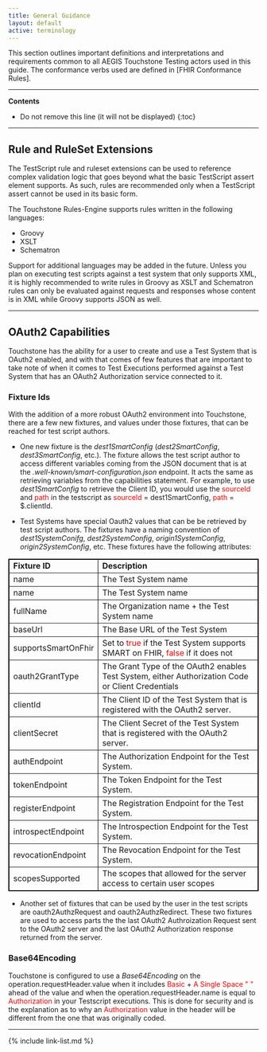 ```yaml
---
title: General Guidance
layout: default
active: terminology
---
```


This section outlines important definitions and interpretations and requirements common to all AEGIS Touchstone Testing actors used in this guide.
The conformance verbs used are defined in [FHIR Conformance Rules].

---

<!-- TOC  the css styling for this is \pages\assets\css\project.css under 'markdown-toc'-->
**Contents**

* Do not remove this line (it will not be displayed)
{:toc}

---

<!-- end TOC -->

## Rule and RuleSet Extensions

The TestScript rule and ruleset extensions can be used to reference complex validation logic that goes beyond what the basic TestScript assert element supports. As such, rules are recommended only when a TestScript assert cannot be used in its basic form.

The Touchstone Rules-Engine supports rules written in the following languages:

- Groovy
- XSLT
- Schematron

Support for additional languages may be added in the future. Unless you plan on executing test scripts against a test system that only supports XML, it is highly recommended to write rules in Groovy as XSLT and Schematron rules can only be evaluated against requests and responses whose content is in XML while Groovy supports JSON as well.

------------------------------------------------------------------------

## OAuth2 Capabilities

Touchstone has the ability for a user to create and use a Test System that is OAuth2 enabled, and with that comes of few features that are important to take note of when it comes to Test Executions performed against a Test System that has an OAuth2 Authorization service connected to it.

### Fixture Ids

With the addition of a more robust OAuth2 environment into Touchstone, there are a few new fixtures, and values under those fixtures, that can be reached for test script authors.

* One new fixture is the _dest1SmartConfig_ (_dest2SmartConfig_, _dest3SmartConfig_, etc.). The fixture allows the test script author to access different variables coming from the JSON document that is at the _.well-known/smart-configuration.json_ endpoint. It acts the same as retrieving variables from the capabilities statement. For example, to use _dest1SmartConfig_ to retrieve the Client ID, you would use the <span style="color:red">sourceId</span> and <span style="color:red">path</span> in the testscript as <span style="color:red">sourceId</span> = dest1SmartConfig, <span style="color:red">path</span> = $.clientId.

* Test Systems have special Oauth2 values that can be be retrieved by test script authors. The fixtures have a naming convention of _dest1SystemConifg_, _dest2SystemConfig_, _origin1SystemConfig_, _origin2SystemConfig_, etc. These fixtures have the following attributes:

<table border="1" cellspacing="0" cellpadding="5" style="border-collapse:collapse;border:solid windowtext 1pt">
	<thead>
		<tr>
			<td style="font-weight:bold">Fixture ID</td>
			<td style="font-weight:bold">Description</td>
		</tr>
	</thead>
	<tr>
		<td>name</td>
		<td>The Test System name</td>
	</tr>
	<tr>
		<td>name</td>
		<td>The Test System name</td>
	</tr>
	<tr>
		<td>fullName</td>
		<td>The Organization name + the Test System name</td>
	</tr>
	<tr>
		<td>baseUrl</td>
		<td>The Base URL of the Test System</td>
	</tr>
	<tr>
		<td>supportsSmartOnFhir</td>
		<td>Set to <span style="color:red">true</span> if the Test System supports SMART on FHIR, <span style="color:red">false</span> if it does not</td>
	</tr>
	<tr>
		<td>oauth2GrantType</td>
		<td>The Grant Type of the OAuth2 enables Test System, either Authorization Code or Client Credentials</td>
	</tr>
	<tr>
		<td>clientId</td>
		<td>The Client ID of the Test System that is registered with the OAuth2 server.</td>
	</tr>
	<tr>
		<td>clientSecret</td>
		<td>The Client Secret of the Test System that is registered with the OAuth2 server.</td>
	</tr>
	<tr>
		<td>authEndpoint</td>
		<td>The Authorization Endpoint for the Test System.</td>
	</tr>
	<tr>
		<td>tokenEndpoint</td>
		<td>The Token Endpoint for the Test System.</td>
	</tr>
	<tr>
		<td>registerEndpoint</td>
		<td>The Registration Endpoint for the Test System.</td>
	</tr>
	<tr>
		<td>introspectEndpoint</td>
		<td>The Introspection Endpoint for the Test System.</td>
	</tr>
	<tr>
		<td>revocationEndpoint</td>
		<td>The Revocation Endpoint for the Test System.</td>
	</tr>
	<tr>
		<td>scopesSupported</td>
		<td>The scopes that allowed for the server access to certain user scopes</td>
	</tr>
</table>

* Another set of fixtures that can be used by the user in the test scripts are oauth2AuthzRequest and oauth2AuthzRedirect. These two fixtures are used to access parts the the last OAuth2 Authroization Request sent to the OAuth2 server and the last OAuth2 Authorization response returned from the server.

### Base64Encoding

Touchstone is configured to use a *Base64Encoding* on the operation.requestHeader.value when it includes <span style="color:red">Basic</span> + <span style="color:red">A Single Space " "</span> ahead of the value and when the operation.requestHeader.name is equal to <span style="color:red">Authorization</span> in your Testscript executions. This is done for security and is the explanation as to why an <span style="color:red">Authorization</span> value in the header will be different from the one that was originally coded.

------------------------------------------------------------------------

{% include link-list.md %}
